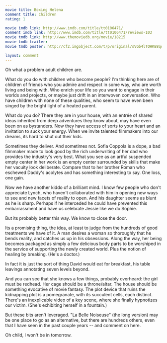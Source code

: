 ```yaml
---
movie title: Boxing Helena
comment title: Children
rating: 1

movie imdb link: http://www.imdb.com/title/tt0106471/
comment imdb link: http://www.imdb.com/title/tt0106471/reviews-103
movie tmdb link: http://www.themoviedb.org/movie/18215
movie tmdb trailer: 
movie tmdb poster: http://cf2.imgobject.com/t/p/original/sVGb4lTQHKB8qqXIL7MbKxltqBx.jpg

layout: comment
---
```


Oh what a problem adult children are.

What do you do with children who become people? I'm thinking here are of children of friends who you admire and respect in some way, who are worth living and being with. Who enrich your life so you want to engage in their worlds and projects, or maybe just drift in an interwoven conversation. Who have children with none of these qualities, who seem to have even been singed by the bright light of a heated parent.

What do you do? There they are in your house, with an entrée of shared ideas inherited from deep adventures they know about, may have even been on as bystanders. Now they have access of sorts to your heart and an invitation to suck your energy. When we invite talented filmmakers into our dreams, its hard to shut out their kids.

Sometimes they deliver. And sometimes not. Sofia Coppola is a dope, a bad filmmaker made to look good by the rich underwriting of her dad who provides the industry's very best. What you see as an artful suspended empty center in her work is an empty center surrounded by skills that make her vacuity look deliberate. Compare that to her brother Roman who eschewed Daddy's acolytes and has something interesting to say. One loss, one gain.

Now we have another kiddo of a brilliant mind. I know few people who don't appreciate Lynch, who haven't collaborated with him in opening new ways to see and new facets of reality to open. And his daughter seems as blunt as he is sharp. Perhaps if he interceded he could have prevented this embarrassment and have us celebrate Jessie like we do Sophie.

But its probably better this way. We know to close the door.

Its a promising thing, the idea, at least to judge from the hundreds of good treatments we have of it. A man desires a woman so thoroughly that he bends reality, and catches us up in his obsessions. Along the way, her being becomes packaged as simply a few delicious body parts to be worshiped in the service of supporting the newly created world. Plus the notion of healing by breaking. (He's a doctor.)

In fact it is just the sort of thing David would eat for breakfast, his table leavings annotating seven levels beyond.

And you can see that she knows a few things, probably overheard: the girl must be redhead. Her cage should be a throne/altar. The house should be something evocative of movie fantasy. The plot device that ruins the kidnapping plot is a pomegranate, with its succulent cells, each distinct. There's an inexplicable video of a key scene, where she finally hypnotizes our victim. (She's exhibiting herself in a fountain.)

But these bits aren't leveraged. "La Belle Noiseuse" (the long version) may be one place to go as an alternative, but there are hundreds others, even that I have seen in the past couple years -- and comment on here.

Oh child, I won't be in tomorrow.
